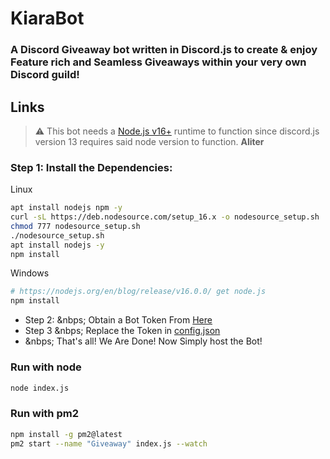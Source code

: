 # KiaraBot

### A Discord Giveaway bot written in Discord.js to create & enjoy Feature rich and Seamless Giveaways within your very own Discord guild!
## Links

> ⚠  This bot needs a [Node.js v16+](https://nodejs.org/en/blog/release/v16.0.0/)  runtime to function since discord.js version 13 requires said node version to function.
**Aliter**

### Step 1: Install the Dependencies:
Linux 
```sh
apt install nodejs npm -y
curl -sL https://deb.nodesource.com/setup_16.x -o nodesource_setup.sh
chmod 777 nodesource_setup.sh
./nodesource_setup.sh
apt install nodejs -y
npm install

```
Windows 
```sh
# https://nodejs.org/en/blog/release/v16.0.0/ get node.js
npm install 
```

- Step 2: &nbps; Obtain a Bot Token From [Here](https://discord.com/developers)
-  Step 3 &nbps;  Replace the Token in [config.json](https://github.com/ZeroDiscord/Giveaway/blob/master/config.json) <br>
- &nbps; That's all! We Are Done! Now Simply host the Bot!

### Run with node
```sh
node index.js
```
### Run with pm2
```sh
npm install -g pm2@latest
pm2 start --name "Giveaway" index.js --watch
```
